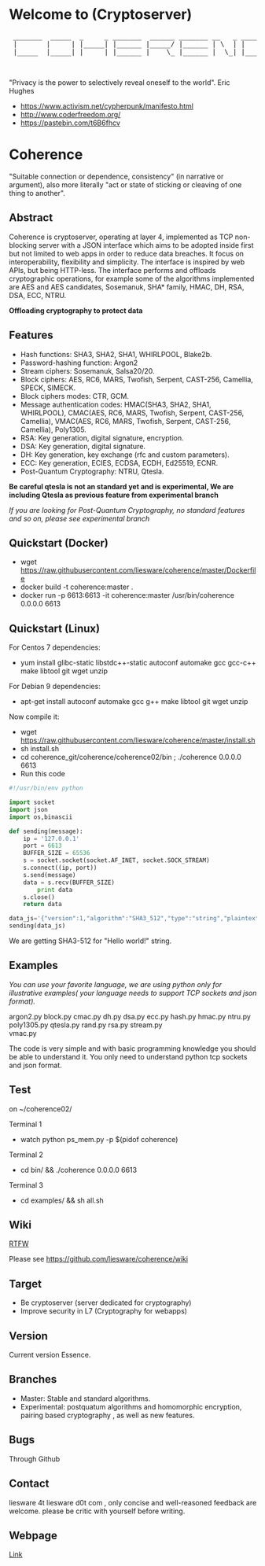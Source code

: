# Welcome to (Cryptoserver)
<pre>
 _______  _____  _     _ _______  ______ _______ __   _ _______ _______
 |       |     | |_____| |______ |_____/ |______ | \  | |       |______
 |_____  |_____| |     | |______ |    \_ |______ |  \_| |_____  |______

 </pre>

"Privacy is the power to selectively reveal oneself to the world". Eric Hughes
- https://www.activism.net/cypherpunk/manifesto.html
- http://www.coderfreedom.org/
- https://pastebin.com/t6B6fhcv

# Coherence

"Suitable connection or dependence, consistency" (in narrative or argument), also more literally "act or state of sticking or cleaving of one thing to another". 


## Abstract
Coherence is cryptoserver, operating at layer 4, implemented as TCP non-blocking server with a JSON interface which aims to be adopted inside first but not limited to web apps in order to reduce data breaches. It focus on interoperability, flexibility and  simplicity. The interface is inspired by web APIs, but being HTTP-less. The interface performs and offloads cryptographic operations, for example some of the algorithms implemented are AES and AES candidates, Sosemanuk, SHA* family, HMAC, DH, RSA, DSA, ECC, NTRU.

**Offloading cryptography to protect data**

 
## Features

* Hash functions: SHA3, SHA2, SHA1, WHIRLPOOL, Blake2b.
* Password-hashing function: Argon2
* Stream ciphers: Sosemanuk, Salsa20/20.
* Block ciphers: AES, RC6, MARS, Twofish, Serpent, CAST-256, Camellia, SPECK, SIMECK.
* Block ciphers modes: CTR, GCM.
* Message authentication codes: HMAC(SHA3, SHA2, SHA1, WHIRLPOOL),  CMAC(AES, RC6, MARS, Twofish, Serpent, CAST-256, Camellia), VMAC(AES, RC6, MARS, Twofish, Serpent, CAST-256, Camellia), Poly1305.
* RSA: Key generation, digital signature, encryption.
* DSA: Key generation, digital signature.
* DH: Key generation, key exchange (rfc and custom parameters).
* ECC: Key generation, ECIES, ECDSA, ECDH, Ed25519, ECNR.
* Post-Quantum Cryptography: NTRU, Qtesla.

**Be careful qtesla is not an standard yet and is experimental, We are including Qtesla as previous feature from experimental branch**

_If you are looking for Post-Quantum Cryptography, no standard features and so on, please see experimental branch_

## Quickstart (Docker)

* wget https://raw.githubusercontent.com/liesware/coherence/master/Dockerfile
* docker build -t coherence:master .
* docker run -p 6613:6613 -it  coherence:master /usr/bin/coherence 0.0.0.0 6613

## Quickstart (Linux)

For Centos 7 dependencies:
* yum install glibc-static libstdc++-static autoconf automake gcc gcc-c++ make libtool git wget unzip

For Debian 9 dependencies:
* apt-get install autoconf automake gcc g++ make libtool git wget unzip

Now compile it:
* wget https://raw.githubusercontent.com/liesware/coherence/master/install.sh
* sh install.sh
* cd coherence_git/coherence/coherence02/bin ; ./coherence 0.0.0.0 6613
* Run this code

```python 
#!/usr/bin/env python

import socket
import json
import os,binascii

def sending(message):
	ip = '127.0.0.1'
	port = 6613
	BUFFER_SIZE = 65536
	s = socket.socket(socket.AF_INET, socket.SOCK_STREAM)
	s.connect((ip, port))
	s.send(message)
	data = s.recv(BUFFER_SIZE)
        print data
	s.close()
	return data

data_js='{"version":1,"algorithm":"SHA3_512","type":"string","plaintext":"Hello world!"}'
sending(data_js)
```
We are getting SHA3-512 for "Hello world!" string.

## Examples 

_You can use your favorite language, we are using python only for illustrative examples( your language needs to support TCP sockets
and json format)._

argon2.py  block.py  cmac.py  dh.py  dsa.py  ecc.py  hash.py  hmac.py  ntru.py  poly1305.py  qtesla.py  rand.py  rsa.py  stream.py  
vmac.py

The code is very simple and with basic programming knowledge you should be able to understand it. You only need to understand python 
tcp sockets and json format.

## Test
on ~/coherence02/

Terminal 1
* watch python ps_mem.py -p $(pidof coherence)

Terminal 2
* cd bin/ && ./coherence 0.0.0.0 6613

Terminal 3
* cd examples/ && sh all.sh

## Wiki
[RTFW](https://en.wikipedia.org/wiki/RTFM)

Please see https://github.com/liesware/coherence/wiki

## Target

* Be cryptoserver (server dedicated for cryptography)
* Improve security in L7 (Cryptography for webapps)

## Version
Current version Essence.

## Branches

* Master: Stable and standard algorithms. 
* Experimental: postquatum algorithms and homomorphic encryption, pairing based cryptography , as well as new features.

## Bugs

Through Github

## Contact

liesware 4t liesware d0t com , only concise and well-reasoned feedback are welcome. please be critic with yourself before writing.

## Webpage

[Link](https://coherence.liesware.com/)
